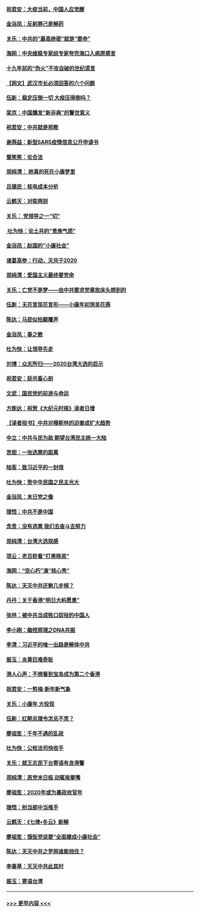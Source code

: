 #### [祝君安：大疫当前，中国人应觉醒](../pages/nsc993/n11821946.md?t=01270233) 
#### [金浴凤：反躬罪己是解药](../pages/nsc993/n11820280.md?t=01270233) 
#### [关乐：中共的“最高绝密”就是“要命”](../pages/nsc993/n11816946.md?t=01270233) 
#### [海网：中央维稳专家组专家夸完海口入病房感言](../pages/nsc993/n11815138.md?t=01270233) 
#### [十九年前的“伪火”不攻自破的世纪谎言](../pages/nsc993/n11813238.md?t=01270233) 
#### [【网文】武汉市长必须回答的六个问题](../pages/nsc993/n11813848.md?t=01270233) 
#### [伍新：稳定压倒一切 大疫压得倒吗？](../pages/nsc993/n11812634.md?t=01270233) 
#### [梁京：中国爆发“新非典”的警世意义](../pages/nsc993/n11812554.md?t=01270233) 
#### [祝君安：中共就是邪教](../pages/nsc993/n11812431.md?t=01270233) 
#### [谢燕益：新型SARS疫情信息公开申请书](../pages/nsc993/n11808840.md?t=01270233) 
#### [蜀笑笑：论合法](../pages/nsc993/n11808064.md?t=01270233) 
#### [郑纯清： 她真的死在小康梦里](../pages/nsc993/n11806623.md?t=01270233) 
#### [吕锡民：核电成本分析](../pages/nsc993/n11806284.md?t=01270233) 
#### [云鹤天：对联两则](../pages/nsc993/n11805957.md?t=01270233) 
#### [关乐： 党领导之一“切”](../pages/nsc993/n11804505.md?t=01270233) 
#### [ 吐为快：论土共的“贵族气质”](../pages/nsc993/n11804490.md?t=01270233) 
#### [金浴凤：赵国的“小康社会”](../pages/nsc993/n11804452.md?t=01270233) 
#### [诸葛高参：行动，灭共于2020](../pages/nsc993/n11804120.md?t=01270233) 
#### [郑纯清：爱国主义最终要党命](../pages/nsc993/n11802197.md?t=01270233) 
#### [关乐：亡党不是梦——由中共要求党章放床头想到的](../pages/nsc993/n11802156.md?t=01270233) 
#### [伍新：无花言现花言形——小康年初哭吴花燕](../pages/nsc993/n11800044.md?t=01270233) 
#### [陈达：马屁似拍颠覆声](../pages/nsc993/n11800010.md?t=01270233) 
#### [金浴凤：春之歌](../pages/nsc993/n11797687.md?t=01270233) 
#### [吐为快：让领导先走](../pages/nsc993/n11797512.md?t=01270233) 
#### [刘博：众志所归——2020台湾大选的启示](../pages/nsc993/n11796878.md?t=01270233) 
#### [祝君安：妖共畜心剖](../pages/nsc993/n11794273.md?t=01270233) 
#### [文武：国民党的前途与命运](../pages/nsc993/n11794198.md?t=01270233) 
#### [方能达：祝贺《大纪元时报》读者日增](../pages/nsc993/n11793807.md?t=01270233) 
#### [【读者投书】中共对穆斯林的迫害成扩大趋势](../pages/nsc993/n11791371.md?t=01270233) 
#### [中立：中共与民为敌 期望台湾民主统一大陆](../pages/nsc993/n11790392.md?t=01270233) 
#### [苦胆：一张选票的距离](../pages/nsc993/n11788914.md?t=01270233) 
#### [陆客：致习近平的一封信](../pages/nsc993/n11788867.md?t=01270233) 
#### [吐为快：贺中华民国之民主光大](../pages/nsc993/n11788618.md?t=01270233) 
#### [金浴凤：末日党之像](../pages/nsc993/n11787475.md?t=01270233) 
#### [理悟：中共不是中国](../pages/nsc993/n11787463.md?t=01270233) 
#### [念贲：没有选票  我们去奋斗去努力](../pages/nsc993/n11787398.md?t=01270233) 
#### [郑纯清：台湾大选观感](../pages/nsc993/n11786210.md?t=01270233) 
#### [项云：老百姓看“打黑除恶”](../pages/nsc993/n11785398.md?t=01270233) 
#### [海网：“空心朽”演“核心秀”](../pages/nsc993/n11783874.md?t=01270233) 
#### [陈达：天灭中共还剩几步棋？](../pages/nsc993/n11783719.md?t=01270233) 
#### [丹丹：关于香港“明日大屿愿景”](../pages/nsc993/n11783273.md?t=01270233) 
#### [张林：被中共当成牲口奴役的中国人](../pages/nsc993/n11782397.md?t=01270233) 
#### [李小刚：脑控原理之DNA共振](../pages/nsc993/n11780962.md?t=01270233) 
#### [李清：习近平的唯一出路是解体中共](../pages/nsc993/n11780866.md?t=01270233) 
#### [振玉：炎黄巨难奇耻](../pages/nsc993/n11779632.md?t=01270233) 
#### [港人心声：不想看到宝岛成为第二个香港](../pages/nsc993/n11778817.md?t=01270233) 
#### [祝君安：一剪梅‧新年新气象](../pages/nsc993/n11776340.md?t=01270233) 
#### [关乐：小康年 大役现](../pages/nsc993/n11774213.md?t=01270233) 
#### [伍新：红朝总理令怎总不灵？](../pages/nsc993/n11770813.md?t=01270233) 
#### [廖祖笙：千年不遇的乱政](../pages/nsc993/n11770373.md?t=01270233) 
#### [吐为快：公检法司快收手](../pages/nsc993/n11770359.md?t=01270233) 
#### [关乐：就王志民下台寄语有良港警](../pages/nsc993/n11769903.md?t=01270233) 
#### [郑纯清：恶党末日临 动辄挨掌嘴](../pages/nsc993/n11769356.md?t=01270233) 
#### [廖祖笙：2020年或为暴政收官年](../pages/nsc993/n11768216.md?t=01270233) 
#### [理悟：别当郎中当推手](../pages/nsc993/n11768243.md?t=01270233) 
#### [云鹤天：《七律▪冬云》新解](../pages/nsc993/n11768204.md?t=01270233) 
#### [廖祖笙：饿饭党说要“全面建成小康社会”](../pages/nsc993/n11767482.md?t=01270233) 
#### [陈达：天灭中共之罗网谁能挡住？](../pages/nsc993/n11767465.md?t=01270233) 
#### [李春草：天灭中共此其时](../pages/nsc993/n11767452.md?t=01270233) 
#### [振玉：寄语台湾](../pages/nsc993/n11767432.md?t=01270233) 

----
#### [ >>> 更早内容 <<< ](../indexes/nsc993-earlier.md)
